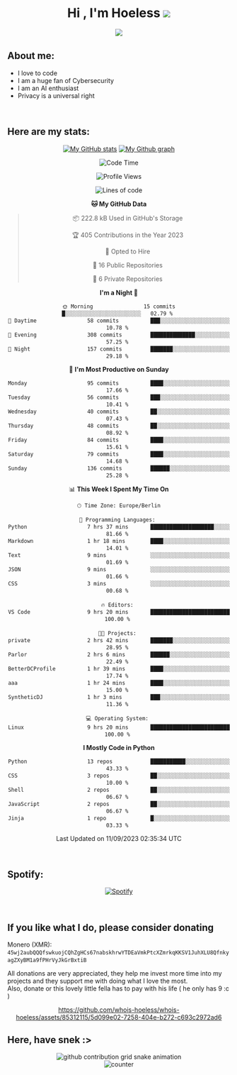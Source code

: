 <h1 align="center">Hi , I'm Hoeless <img src="https://media.giphy.com/media/hvRJCLFzcasrR4ia7z/giphy.gif" width="35"></h1>
<p align="center">
  <a href="https://github.com/whois-hoeless"><img src="https://readme-typing-svg.demolab.com?font=Roboto+Mono&weight=300&size=28&duration=4000&pause=100&color=C109F7&center=true&vCenter=true&width=580&height=127&lines=I'm+a+programmer;I'm+an+AI+enthusiast;I'm+a+big+fan+of+Neural+Networks;I'm+interested+in+Computer+Science;I+love+Cybersecurity;By+the+way+I+use+Arch+%F0%9F%92%80"></a>
</p>

## About me:

- I love to code
- I am a huge fan of Cybersecurity
- I am an AI enthusiast
- Privacy is a universal right

<br>

## Here are my stats:

<div align="center">
    
 [![My GitHub stats](https://github-readme-stats.vercel.app/api?username=whois-hoeless&count_private=true&show_icons=true&theme=radical)](https://github.com/whois-hoeless)
 [![My Github graph](http://github-profile-summary-cards.vercel.app/api/cards/profile-details?username=whois-hoeless&theme=radical)](https://github.com/whois-hoeless)

<!--START_SECTION:waka-->
![Code Time](http://img.shields.io/badge/Code%20Time-133%20hrs%2016%20mins-blue)

![Profile Views](http://img.shields.io/badge/Profile%20Views-13-blue)

![Lines of code](https://img.shields.io/badge/From%20Hello%20World%20I%27ve%20Written-37.1%20thousand%20lines%20of%20code-blue)

**🐱 My GitHub Data** 

> 📦 222.8 kB Used in GitHub's Storage 
 > 
> 🏆 405 Contributions in the Year 2023
 > 
> 💼 Opted to Hire
 > 
> 📜 16 Public Repositories 
 > 
> 🔑 6 Private Repositories 
 > 
**I'm a Night 🦉** 

```text
🌞 Morning                15 commits          █░░░░░░░░░░░░░░░░░░░░░░░░   02.79 % 
🌆 Daytime                58 commits          ███░░░░░░░░░░░░░░░░░░░░░░   10.78 % 
🌃 Evening                308 commits         ██████████████░░░░░░░░░░░   57.25 % 
🌙 Night                  157 commits         ███████░░░░░░░░░░░░░░░░░░   29.18 % 
```
📅 **I'm Most Productive on Sunday** 

```text
Monday                   95 commits          ████░░░░░░░░░░░░░░░░░░░░░   17.66 % 
Tuesday                  56 commits          ███░░░░░░░░░░░░░░░░░░░░░░   10.41 % 
Wednesday                40 commits          ██░░░░░░░░░░░░░░░░░░░░░░░   07.43 % 
Thursday                 48 commits          ██░░░░░░░░░░░░░░░░░░░░░░░   08.92 % 
Friday                   84 commits          ████░░░░░░░░░░░░░░░░░░░░░   15.61 % 
Saturday                 79 commits          ████░░░░░░░░░░░░░░░░░░░░░   14.68 % 
Sunday                   136 commits         ██████░░░░░░░░░░░░░░░░░░░   25.28 % 
```


📊 **This Week I Spent My Time On** 

```text
🕑︎ Time Zone: Europe/Berlin

💬 Programming Languages: 
Python                   7 hrs 37 mins       ████████████████████░░░░░   81.66 % 
Markdown                 1 hr 18 mins        ████░░░░░░░░░░░░░░░░░░░░░   14.01 % 
Text                     9 mins              ░░░░░░░░░░░░░░░░░░░░░░░░░   01.69 % 
JSON                     9 mins              ░░░░░░░░░░░░░░░░░░░░░░░░░   01.66 % 
CSS                      3 mins              ░░░░░░░░░░░░░░░░░░░░░░░░░   00.68 % 

🔥 Editors: 
VS Code                  9 hrs 20 mins       █████████████████████████   100.00 % 

🐱‍💻 Projects: 
private                  2 hrs 42 mins       ███████░░░░░░░░░░░░░░░░░░   28.95 % 
Parlor                   2 hrs 6 mins        ██████░░░░░░░░░░░░░░░░░░░   22.49 % 
BetterDCProfile          1 hr 39 mins        ████░░░░░░░░░░░░░░░░░░░░░   17.74 % 
aaa                      1 hr 24 mins        ████░░░░░░░░░░░░░░░░░░░░░   15.00 % 
SyntheticDJ              1 hr 3 mins         ███░░░░░░░░░░░░░░░░░░░░░░   11.36 % 

💻 Operating System: 
Linux                    9 hrs 20 mins       █████████████████████████   100.00 % 
```

**I Mostly Code in Python** 

```text
Python                   13 repos            ███████████░░░░░░░░░░░░░░   43.33 % 
CSS                      3 repos             ██░░░░░░░░░░░░░░░░░░░░░░░   10.00 % 
Shell                    2 repos             ██░░░░░░░░░░░░░░░░░░░░░░░   06.67 % 
JavaScript               2 repos             ██░░░░░░░░░░░░░░░░░░░░░░░   06.67 % 
Jinja                    1 repo              █░░░░░░░░░░░░░░░░░░░░░░░░   03.33 % 
```




 Last Updated on 11/09/2023 02:35:34 UTC
<!--END_SECTION:waka-->
</div>
<br>

## Spotify:

<div align="center">

[![Spotify](https://whois-hoeless.vercel.app/api/spotify?background_color=0d1117&border_color=090d13)](https://open.spotify.com/user/heanchenhorst)
</div>

<br>

## If you like what I do, please consider donating

Monero (XMR): ```45wj2aubQQQfswkuojCQhZgHCs67nabskhrwYTDEaVmkPtcXZmrkqKKSV1JuhXLU8QfnkyagZXyBM1a9fPHrVyJkGrBxtiB```

All donations are very appreciated, they help me invest more time into my projects and they support me with doing what I love the most.  
Also, donate or this lovely little fella has to pay with his life (  he only has 9 :c  )

<div align="center">


https://github.com/whois-hoeless/whois-hoeless/assets/85312115/5d099e02-7258-404e-b272-c693c2972ad6


</div>

## Here, have snek :>
<div align="center">
<picture>
  <source media="(prefers-color-scheme: dark)" srcset="https://raw.githubusercontent.com/whois-hoeless/whois-hoeless/output/github-contribution-grid-snake-dark.svg">
  <source media="(prefers-color-scheme: light)" srcset="https://raw.githubusercontent.com/whois-hoeless/whois-hoeless/output/github-contribution-grid-snake.svg">
  <img alt="github contribution grid snake animation" src="https://raw.githubusercontent.com/whois-hoeless/whois-hoeless/output/github-contribution-grid-snake.svg">
</div>

<div align="center">
  <img src="https://moe-counter.glitch.me/get/@hoeless_count?theme=rule34" alt="counter" />
</div>
